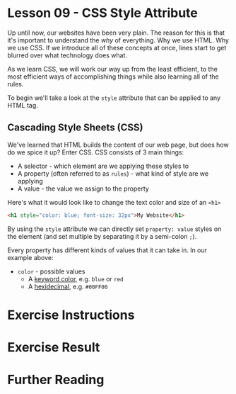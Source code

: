 # Lesson 09 - CSS Style Attribute

Up until now, our websites have been very plain. The reason for this is that it's important to understand the _why_ of everything. Why we use HTML. Why we use CSS. If we introduce all of these concepts at once, lines start to get blurred over what technology does what.

As we learn CSS, we will work our way up from the least efficient, to the most efficient ways of accomplishing things while also learning all of the rules.

To begin we'll take a look at the `style` attribute that can be applied to any HTML tag.

## Cascading Style Sheets (CSS)

We've learned that HTML builds the content of our web page, but does how do we spice it up? Enter CSS. CSS consists of 3 main things:

- A selector - which element are we applying these styles to
- A property (often referred to as `rules`) - what kind of style are we applying
- A value - the value we assign to the property

Here's what it would look like to change the text color and size of an `<h1>`

```html
<h1 style="color: blue; font-size: 32px">My Website</h1>
```

By using the `style` attribute we can directly set `property: value` styles on the element (and set multiple by separating it by a semi-colon `;`).

Every property has different kinds of values that it can take in. In our example above:

- `color` - possible values
  - A [keyword color](todo), e.g. `blue` or `red`
  - A [hexidecimal](todo), e.g. `#00FF00`

# Exercise Instructions

# Exercise Result

# Further Reading
